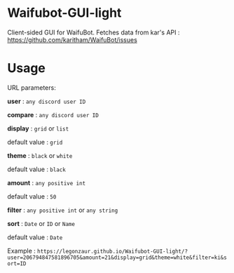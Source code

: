 # Waifubot-GUI-light

Client-sided GUI for WaifuBot. Fetches data from kar's API : https://github.com/karitham/WaifuBot/issues

# Usage

URL parameters:

**user** : `any discord user ID`

**compare** : `any discord user ID`

**display** : `grid` or `list`

default value : `grid`

**theme** : `black` or `white`

default value : `black`

**amount** : `any positive int`

default value : `50`

**filter** : `any positive int` or `any string`

**sort** : `Date` or `ID` or `Name`

default value : `Date`

Example : `https://legonzaur.github.io/Waifubot-GUI-light/?user=206794847581896705&amount=21&display=grid&theme=white&filter=ki&sort=ID`
